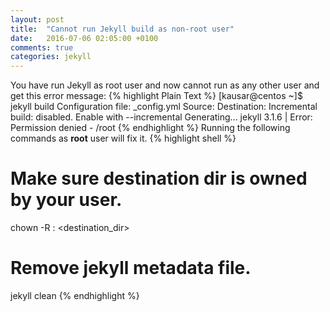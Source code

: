 ```yaml
---
layout: post
title:  "Cannot run Jekyll build as non-root user"
date:   2016-07-06 02:05:00 +0100
comments: true
categories: jekyll
---
```

You have run Jekyll as root user and now cannot run as any other user and get this error message:
{% highlight Plain Text %}
[kausar@centos ~]$ jekyll build
Configuration file: _config.yml
            Source: <omitted>
       Destination: <omitted>
 Incremental build: disabled. Enable with --incremental
      Generating...
jekyll 3.1.6 | Error:  Permission denied - /root
{% endhighlight %}
Running the following commands as **root** user will fix it.
{% highlight shell %}
# Make sure destination dir is owned by your user.
chown -R <user>:<group> <destination_dir>
# Remove jekyll metadata file.
jekyll clean
{% endhighlight %}
